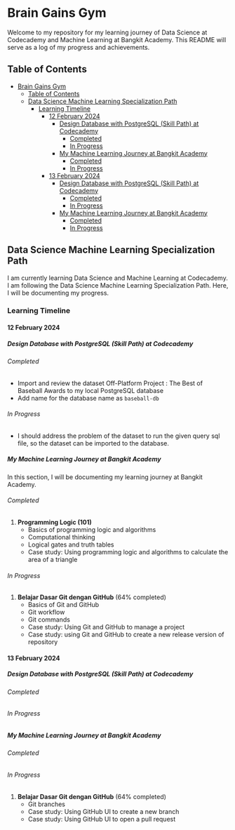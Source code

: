 # Brain Gains Gym

Welcome to my repository for my learning journey of Data Science at Codecademy and Machine Learning at Bangkit Academy. This README will serve as a log of my progress and achievements.

## Table of Contents
- [Brain Gains Gym](#brain-gains-gym)
  - [Table of Contents](#table-of-contents)
  - [Data Science Machine Learning Specialization Path](#data-science-machine-learning-specialization-path)
    - [Learning Timeline](#learning-timeline)
      - [12 February 2024](#12-february-2024)
        - [Design Database with PostgreSQL (Skill Path) at Codecademy](#design-database-with-postgresql-skill-path-at-codecademy)
          - [Completed](#completed)
          - [In Progress](#in-progress)
        - [My Machine Learning Journey at Bangkit Academy](#my-machine-learning-journey-at-bangkit-academy)
          - [Completed](#completed-1)
          - [In Progress](#in-progress-1)
      - [13 February 2024](#13-february-2024)
        - [Design Database with PostgreSQL (Skill Path) at Codecademy](#design-database-with-postgresql-skill-path-at-codecademy-1)
          - [Completed](#completed-2)
          - [In Progress](#in-progress-2)
        - [My Machine Learning Journey at Bangkit Academy](#my-machine-learning-journey-at-bangkit-academy-1)
          - [Completed](#completed-3)
          - [In Progress](#in-progress-3)

## Data Science Machine Learning Specialization Path

I am currently learning Data Science and Machine Learning at Codecademy. I am following the Data Science Machine Learning Specialization Path. Here, I will be documenting my progress.

### Learning Timeline

#### 12 February 2024

##### Design Database with PostgreSQL (Skill Path) at Codecademy

###### Completed
- Import and review the dataset Off-Platform Project : The Best of Baseball Awards to my local PostgreSQL database
- Add name for the database name as `baseball-db`
  
###### In Progress
- I should address the problem of the dataset to run the given query sql file, so the dataset can be imported to the database.
   
##### My Machine Learning Journey at Bangkit Academy

In this section, I will be documenting my learning journey at Bangkit Academy.

###### Completed

1. **Programming Logic (101)**
    - Basics of programming logic and algorithms
    - Computational thinking
    - Logical gates and truth tables
    - Case study: Using programming logic and algorithms to calculate the area of a triangle

###### In Progress

1. **Belajar Dasar Git dengan GitHub** (64% completed)
    - Basics of Git and GitHub
    - Git workflow
    - Git commands
    - Case study: Using Git and GitHub to manage a project
    - Case study: using Git and GitHub to create a new release version of repository

#### 13 February 2024

##### Design Database with PostgreSQL (Skill Path) at Codecademy

###### Completed

###### In Progress

##### My Machine Learning Journey at Bangkit Academy

###### Completed

###### In Progress
1. **Belajar Dasar Git dengan GitHub** (64% completed)
   - Git branches
   - Case study: Using GitHub UI to create a new branch
   - Case study: Using GitHub UI to open a pull request